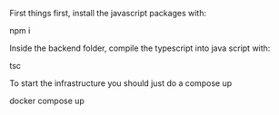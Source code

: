 First things first, install the javascript packages with:

npm i

Inside the backend folder, compile the typescript into java script with:

tsc

To start the infrastructure you should just do a compose up

docker compose up

